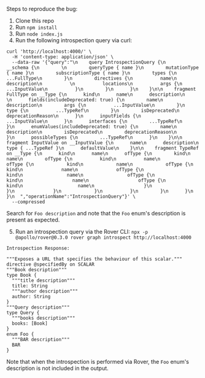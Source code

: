 Steps to reproduce the bug:

1. Clone this repo
2. Run `npm install`
3. Run `node index.js`
4. Run the following introspection query via curl:

```shell
curl 'http://localhost:4000/' \
  -H 'content-type: application/json' \
  --data-raw '{"query":"\n    query IntrospectionQuery {\n      __schema {\n        \n        queryType { name }\n        mutationType { name }\n        subscriptionType { name }\n        types {\n          ...FullType\n        }\n        directives {\n          name\n          description\n          \n          locations\n          args {\n            ...InputValue\n          }\n        }\n      }\n    }\n\n    fragment FullType on __Type {\n      kind\n      name\n      description\n      \n      fields(includeDeprecated: true) {\n        name\n        description\n        args {\n          ...InputValue\n        }\n        type {\n          ...TypeRef\n        }\n        isDeprecated\n        deprecationReason\n      }\n      inputFields {\n        ...InputValue\n      }\n      interfaces {\n        ...TypeRef\n      }\n      enumValues(includeDeprecated: true) {\n        name\n        description\n        isDeprecated\n        deprecationReason\n      }\n      possibleTypes {\n        ...TypeRef\n      }\n    }\n\n    fragment InputValue on __InputValue {\n      name\n      description\n      type { ...TypeRef }\n      defaultValue\n    }\n\n    fragment TypeRef on __Type {\n      kind\n      name\n      ofType {\n        kind\n        name\n        ofType {\n          kind\n          name\n          ofType {\n            kind\n            name\n            ofType {\n              kind\n              name\n              ofType {\n                kind\n                name\n                ofType {\n                  kind\n                  name\n                  ofType {\n                    kind\n                    name\n                  }\n                }\n              }\n            }\n          }\n        }\n      }\n    }\n  ","operationName":"IntrospectionQuery"}' \
  --compressed
```

Search for `Foo description` and note that the `Foo` enum's description is present as expected.

5. Run an introspection query via the Rover CLI: `npx -p @apollo/rover@0.3.0 rover graph introspect http://localhost:4000`

```shell
Introspection Response: 

"""Exposes a URL that specifies the behaviour of this scalar."""
directive @specifiedBy on SCALAR
"""Book description"""
type Book {
  """title description"""
  title: String
  """author description"""
  author: String
}
"""Query description"""
type Query {
  """books description"""
  books: [Book]
}
enum Foo {
  """BAR description"""
  BAR
}
```

Note that when the introspection is performed via Rover, the `Foo` enum's description is not included in the output.
